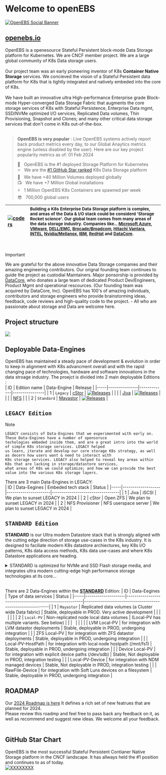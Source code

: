 # Welcome to openEBS
[![OpenEBS Social Banner](https://github.com/openebs/website/blob/main/website/public/images/png/openebs_github_main_banner_HERO_1.png)](https://www.openebs.io/)

## [openebs.io](https://www.openebs.io/)
OpenEBS is a openesource Stateful Persistent block-mode Data Storage platform for Kubernetes. We are CNCF member project. We are a large global community of K8s Data storage users.<BR>
<BR>
Our project team was an early pioneering inventor of K8s **Container Native Storage** services. We concieved the vision of a Stateful Persistent data platform for K8s that is tightly integrated and natively embeded into the core of K8s.<BR>
<BR>
We have built an innovative ultra High-performance Enterprise grade Block-mode Hyper-converged Data Storage Fabric that augments the core storage services of K8s with Stateful Persistence, Enterprise Data mgmt, SSD/NVMe optimized I/O services, Replicated Data volumes, Thin Provisioning, Snapshot and Clones; and many other critical data storage services that don't come in K8s out-of-the-box.<BR>
<BR>

> **OpenEBS is very popular** : Live OpenEBS systems actively report back product metrics every day, to our Global Anaytics metrics engine (unless disabled by the user).
> Here are our key project popularity metrics as of: 01 Feb 2024 <BR>
>
> :rocket: &nbsp; OpenEBS is the #1 deployed Storage Platform for Kubernetes <BR>
> :star: &nbsp; We are the [#1 GitHub Star ranked](https://github.com/openebs/website/blob/main/website/public/images/png/github_star-history-2024_Feb_1.png) K8s Data Storage platform <BR>
> :floppy_disk: &nbsp; We have +40 Million Volumes deployed globally <BR>
> :tv: &nbsp; We have +7 Million Global installations <BR>
> :zap: &nbsp; 1 Million OpenEBS K8s Containers are spawned per week <BR>
> :sunglasses: &nbsp; 700,000 global users <BR>

| [![coders](https://github.com/openebs/website/blob/main/website/public/images/png/code_icon_200x100.png "Write more awesome code")](https://github.com/openebs/website/blob/main/website/public/images/png/code_for_success_mantra.png)  |<sub>Building a K8s Enterprise Data Storage platform is complex, and areas of the Data & I/O stack could be considerd 'Storage Rocket science'. Our global team comes from many areas of the data storage industry. Companies like... [Microsoft Azure](https://azure.microsoft.com/en-us/), [VMware](https://www.vmware.com/), [DELL/EMC](https://www.dell.com/en-us/shop/scc/sc/storage-products), [Brocade/Broadcom](https://www.broadcom.com/products/fibre-channel-networking), [Hitachi Vantara](https://www.hitachivantara.com/en-us/products/storage-platforms.html), [INTEL](https://www.intel.com/content/www/us/en/products/details/memory-storage.html), [Nvidia/Mellanox](https://developer.nvidia.com/gpudirect-storage), [IBM](https://www.ibm.com/storage), [RedHat](https://www.redhat.com/en/technologies/cloud-computing/openshift) and [DataCore](https://datacore.com). </sub>  |
| :---  | :--- |
<BR>

> [!IMPORTANT]
> We are grateful for the above innovative Data Storage companies and their amazing engineering contributors. Our orignal founding team continues to guide the project as custodial Maintainers. Major ponsorship is provided by [DataCore](https://datacore.com), who donates a large team of dedicated  Product Dev/Engineers, Product Mgmt and operational rescources. (Our founding team was acquired by DataCore, Inc). OpenEBS has 100's of amazing individuals, contributors and storage engineers who provide brainstorming ideas, feedback, code reviews and high-quality code to the project. - All who are passionate about storage and Data are welcome here.

## Project structure
![](https://github.com/openebs/website/blob/main/website/public/images/png/openebs_github_project-structure.png)

## Deployable Data-Engines
OpenEBS has maintained a steady pace of development & evolution in order to keep in alignment with K8s advancment overall and with the rapid changing pace of technologies, hardware and software innovations in the data stroage industry. The proejct is divided into 2 main deployable Editions :<BR>
| ID  | Edition name  | Data-Engine | Release        |
|-----|---------------|-------------|----------------|
|  1  | ```Legacy```        | [cStor](https://github.com/openebs/cstor-operators)       | [![Releases](https://img.shields.io/github/v/release/openebs/cstor-csi.svg?include_prereleases&style=flat-square)](https://github.com/openebs/cstor-csi/releases)   |
|     |               | [Jiva](https://github.com/openebs/jiva)  | [![Releases](https://img.shields.io/github/v/release/openebs/jiva.svg?include_prereleases&style=flat-square)](https://github.com/openebs/jiva/releases)   |
|     |               | [NFS](https://github.com/openebs/dynamic-nfs-provisioner)  |    |
|  2  | ```Standard```     | [Mayastor](https://github.com/openebs/mayastor)     | [![Releases](https://img.shields.io/github/release/openebs/Mayastor/all.svg?style=flat-square)](https://github.com/openebs/Mayastor/releases)   |
<BR>

## ```LEGACY Edition```
> [!NOTE]
> ```
> LEGACY consists of Data-Engines that we experimented with early on. These Data-Engines have a number of opensoruce
> techologies embeded inside them, and are a great intro into the world of simple K8s storage services. LEGACY helped
> us learn, iterate and develop our core storage K8s strategy, as well as decern how users want & need to interact with
> K8s storage services. LEGACY also helped to reveal key areas within K8s that are lacking in storage/datastore services,
> what areas of K8s we could optimize; and how we can provide the best value into the various K8s storage layers.

There are 3 main Data-Engines in LEGACY:<BR>
| ID  | Data-Eegines      | Embeded tech stack   | Status                           |
|-----|-------------------|----------------------|----------------------------------|
|  1  |  Jiva             | iSCSI                | We plan to sunset LEGACY in 2024 |
|  2  |  cStor            | Open ZFS             | We plan to sunset LEGACY in 2024 |
|  2  |  NFS Provisioner  | NFS userspace server | We plan to sunset LEGACY in 2024 |
<BR>



## ```STANDARD Edition```
**STANDARD** is our Ultra modern Datastore stack that is strongly aligned with the cutting edge direction of storage use-cases in the K8s industry. It is designed to faciliate modern K8s datastore archiectures, key K8s I/O patterns, K8s data access methods, K8s data use-cases and where K8s Datastore applications are heading.
<BR>

<details>
 
<summary>STANDARD is optimized for NVMe and SSD Flash storage media, and integrates ultra modern cutting-edge high performance storage technologies at its core...</summary>

>
> :ballot_box_with_check: &nbsp; It uses the High performance [SPDK](https://spdk.io) storage stack - (SPDK is an opensource NVMe project initiated by INTEL) <BR>
> :ballot_box_with_check: &nbsp; The hyper modern [IO_Uring](https://github.com/axboe/liburing) Linux Kernel Async polling-mode I/O Interface - (fastest kernel I/O mode possible) <BR>
> :ballot_box_with_check: &nbsp; Native abilties for RDMA and Zero-Copy I/O <BR>
> :ballot_box_with_check: &nbsp; NVMe-oF TCP Block storage Hyper-converged data fabric <BR>
> :ballot_box_with_check: &nbsp; Block layer volume replication <BR>
> :ballot_box_with_check: &nbsp; Logical volumes and Diskpool based data managment <BR>
> :ballot_box_with_check: &nbsp; a Native high peformance [Blobstore](https://spdk.io/doc/blob.html) <BR>
> :ballot_box_with_check: &nbsp; Native Block layer Thin provisoning <BR>
> :ballot_box_with_check: &nbsp; Native Block layer Snapshots and Clones <BR>

</details>
<BR>


There are 2 Data-Engines within the [**STANDARD**](https://github.com/openebs/mayastor) Edition:
| ID  | Data-Eegines       | Type of data services                                  | Status                                                     |
|-----|--------------------|--------------------------------------------------------|------------------------------------------------------------|
|  1  |  ```Mayastor```      | Replicated data volumes (a Cluster wide Data fabric)   | Stable, deployable in PROD. Very active development        |
|     | &nbsp;             |                                                        |                                                            |
|  2  |  ```Local-PV```      | Non-replicated node local data volumes                 | (Local-PV has multiple variants. See below)                |
|     | &nbsp;             |                                                        |                                                            |
|     |  LVM Local-PV      | for integration with LVM datastor deployments          | Stable, deployable in PROD, undergoing integration         |
|     |  ZFS Local-PV      | for integration with ZFS datastor deployments          | Stable, deployable in PROD, undergoing integration         |
|     |  Local-PV-HostPath | for integration with local node hostpath (/mnt/fs1)    | Stable, deployable in PROD, undergoing integration         |
|     |  Device Local-PV   | for integration with explicit device paths (/dev/sdb)  | Stable, Not deployable in PROD, integration testing        |
|     |  Local-PV-Device   | for integration with NDM managed devices               | Stable, Not deployable in PROD, integration testing        |
|     |  RawFile-Device    | for integration with Soft Luns devices on a filesystem | Stable, deployable in PROD, undergoing integration         |
<BR>

## ROADMAP
Our [2024 Roadmap is here](https://github.com/openebs/openebs/blob/main/ROADMAP.md) It defines a rich set of new featrues that are planned for 2024.<br>
Please review this roadmp and feel free to pass back any feedback on it, as well as recommend and suggest new ideas. We welcome all your feedback.
<br>
<br>

## GitHub Star Chart
OpenEBS is the most successful Stateful Persistent Contianer Native Storage platform in the CNCF landscape. It has allways held the #1 position and continues to as of today.<BR>
[![XXXXXXXX](https://github.com/openebs/website/blob/main/website/public/images/png/github_star-history-2024_Feb_1.png)](https://www.openebs.io/)
